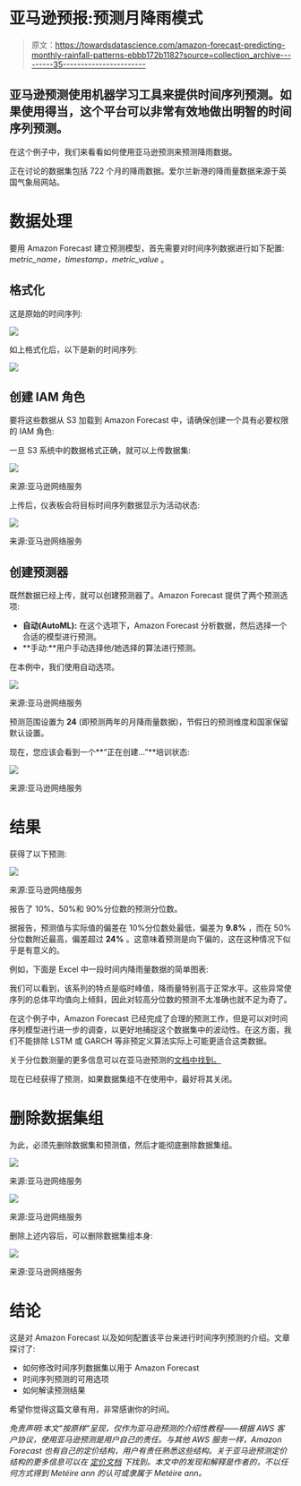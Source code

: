 # 亚马逊预报:预测月降雨模式

> 原文：<https://towardsdatascience.com/amazon-forecast-predicting-monthly-rainfall-patterns-ebbb172b1182?source=collection_archive---------35----------------------->

## 亚马逊预测使用机器学习工具来提供时间序列预测。如果使用得当，这个平台可以非常有效地做出明智的时间序列预测。

在这个例子中，我们来看看如何使用亚马逊预测来预测降雨数据。

正在讨论的数据集包括 722 个月的降雨数据。爱尔兰新港的降雨量数据来源于英国气象局网站。

# 数据处理

要用 Amazon Forecast 建立预测模型，首先需要对时间序列数据进行如下配置: *metric_name，timestamp，metric_value* 。

## 格式化

这是原始的时间序列:

![](img/1c102cbe56c862182592ecdc21370a62.png)

如上格式化后，以下是新的时间序列:

![](img/110ab387fd93a6fe5275f824828eda29.png)

## 创建 IAM 角色

要将这些数据从 S3 加载到 Amazon Forecast 中，请确保创建一个具有必要权限的 IAM 角色:

一旦 S3 系统中的数据格式正确，就可以上传数据集:

![](img/98cff671f2233eb00e67b30bd4e61977.png)

来源:亚马逊网络服务

上传后，仪表板会将目标时间序列数据显示为活动状态:

![](img/3df9cf2e14a0be00cf681ac9600e961b.png)

来源:亚马逊网络服务

## 创建预测器

既然数据已经上传，就可以创建预测器了。Amazon Forecast 提供了两个预测选项:

*   **自动(AutoML):** 在这个选项下，Amazon Forecast 分析数据，然后选择一个合适的模型进行预测。
*   **手动:**用户手动选择他/她选择的算法进行预测。

在本例中，我们使用自动选项。

![](img/9554c488484df7eab19e4bb6694dfca8.png)

来源:亚马逊网络服务

预测范围设置为 **24** (即预测两年的月降雨量数据)，节假日的预测维度和国家保留默认设置。

现在，您应该会看到一个**“正在创建…”**培训状态:

![](img/ba28ffc33d51dd4997638d7ffa45e44d.png)

来源:亚马逊网络服务

# 结果

获得了以下预测:

![](img/165542704093d135f2769ca54bf73a84.png)

来源:亚马逊网络服务

报告了 10%、50%和 90%分位数的预测分位数。

据报告，预测值与实际值的偏差在 10%分位数处最低，偏差为 **9.8%** ，而在 50%分位数附近最高，偏差超过 **24%** 。这意味着预测是向下偏的，这在这种情况下似乎是有意义的。

例如，下面是 Excel 中一段时间内降雨量数据的简单图表:

我们可以看到，该系列的特点是临时峰值，降雨量特别高于正常水平。这些异常使序列的总体平均值向上倾斜，因此对较高分位数的预测不太准确也就不足为奇了。

在这个例子中，Amazon Forecast 已经完成了合理的预测工作，但是可以对时间序列模型进行进一步的调查，以更好地捕捉这个数据集中的波动性。在这方面，我们不能排除 LSTM 或 GARCH 等非预定义算法实际上可能更适合这类数据。

关于分位数测量的更多信息可以在亚马逊预测的[文档中找到。](https://docs.aws.amazon.com/forecast/latest/dg/metrics.html)

现在已经获得了预测，如果数据集组不在使用中，最好将其关闭。

# 删除数据集组

为此，必须先删除数据集和预测值，然后才能彻底删除数据集组。

![](img/ed235ee639ebe61a3d489eac0a363688.png)

来源:亚马逊网络服务

![](img/51a5472441528860b16c315c478440be.png)

来源:亚马逊网络服务

删除上述内容后，可以删除数据集组本身:

![](img/6c61d22cbfe1a8d6eea9d248c4853b3a.png)

来源:亚马逊网络服务

# 结论

这是对 Amazon Forecast 以及如何配置该平台来进行时间序列预测的介绍。文章探讨了:

*   如何修改时间序列数据集以用于 Amazon Forecast
*   时间序列预测的可用选项
*   如何解读预测结果

希望你觉得这篇文章有用，非常感谢你的时间。

*免责声明:本文“按原样”呈现，仅作为亚马逊预测的介绍性教程——根据 AWS 客户协议，使用亚马逊预测是用户自己的责任。与其他 AWS 服务一样，Amazon Forecast 也有自己的定价结构，用户有责任熟悉这些结构。关于亚马逊预测定价结构的更多信息可以在* [*定价文档*](https://aws.amazon.com/forecast/pricing/) *下找到。本文中的发现和解释是作者的，不以任何方式得到 Metéire ann 的认可或隶属于 Metéire ann。*